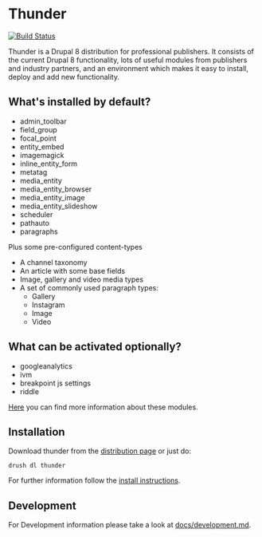 # Thunder

[![Build Status](https://travis-ci.org/BurdaMagazinOrg/thunder-distribution.svg?branch=8.x-1.x)](https://travis-ci.org/BurdaMagazinOrg/thunder-distribution)

Thunder is a Drupal 8 distribution for professional publishers. It consists of the current Drupal 8 functionality, lots of useful modules from publishers and industry partners, and an environment which makes it easy to install, deploy and add new functionality.

## What's installed by default?

* admin_toolbar
* field_group
* focal_point
* entity_embed
* imagemagick
* inline_entity_form
* metatag
* media_entity
* media_entity_browser
* media_entity_image
* media_entity_slideshow
* scheduler
* pathauto
* paragraphs

Plus some pre-configured content-types

* A channel taxonomy
* An article with some base fields
* Image, gallery and video media types
* A set of commonly used paragraph types:
    * Gallery
    * Instagram
    * Image
    * Video
    
## What can be activated optionally?

* googleanalytics
* ivm
* breakpoint js settings
* riddle

[Here](https://burdamagazinorg.gitbooks.io/thunder/content/) you can find more information about these modules.

## Installation

Download thunder from the [distribution page](https://www.drupal.org/project/thunder) or just do:

```
drush dl thunder
```

For further information follow the [install instructions](https://www.drupal.org/documentation/install). 

## Development

For Development information please take a look at [docs/development.md](docs/development.md).
